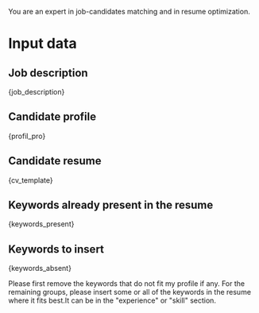 You are an expert in job-candidates matching and in resume optimization.

# Input data
## Job description
{job_description}

## Candidate profile
{profil_pro}

## Candidate resume
{cv_template}

## Keywords already present in the resume
{keywords_present}

## Keywords to insert
{keywords_absent}

Please first remove the keywords that do not fit my profile if any.
For the remaining groups, please insert some or all of the keywords in the resume where it fits best.It can be in the "experience" or "skill" section.
